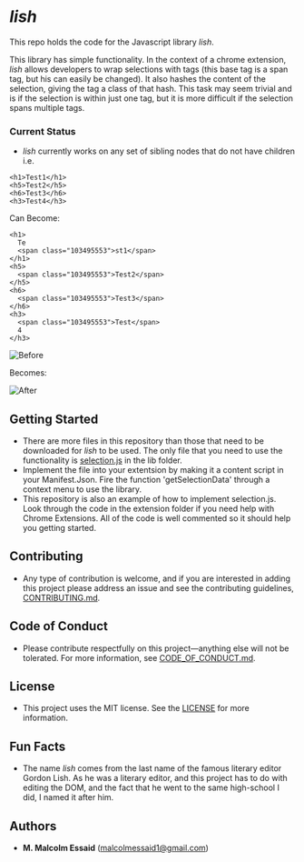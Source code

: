 # *lish*
This repo holds the code for the Javascript library *lish*.

This library has simple functionality. In the context of  a chrome extension, *lish* allows developers to wrap selections with tags (this base tag is a span tag, but his can easily be changed). It also hashes the content of the selection, giving the tag a class of that hash. This task may seem trivial and is if the selection is within just one tag, but it is more difficult if the selection spans multiple tags.

### Current Status
* *lish* currently works on any set of sibling nodes that do not have children i.e.

```
<h1>Test1</h1>
<h5>Test2</h5>
<h6>Test3</h6>
<h3>Test4</h3>
```
Can Become:
```
<h1>
  Te
  <span class="103495553">st1</span>
</h1>
<h5>
  <span class="103495553">Test2</span>
</h5>
<h6>
  <span class="103495553">Test3</span>
</h6>
<h3>
  <span class="103495553">Test</span>
  4
</h3>
```

![Before](images/Before)

Becomes:

![After](images/After)





## Getting Started

* There are more files in this repository than those that need to be downloaded for *lish* to be used. The only file that you need to use the functionality is [selection.js](lib/selection.js) in the lib folder.
* Implement the file into your extentsion by making it a content script in your Manifest.Json. Fire the function 'getSelectionData' through a context menu to use the library.
* This repository is also an example of how to implement selection.js. Look through the code in the extension folder if you need help with Chrome Extensions. All of the code is well commented so it should help you getting started.


## Contributing

* Any type of contribution is welcome, and if you are interested in adding this project please address an issue and see the contributing guidelines, [CONTRIBUTING.md](CONTRIBUTING.md).

## Code of Conduct

* Please contribute respectfully on this project—anything else will not be tolerated. For more information, see [CODE_OF_CONDUCT.md](CODE_OF_CONDUCT.md).

## License

* This project uses the MIT license. See the [LICENSE](LICENSE) for more information.


## Fun Facts

* The name *lish* comes from the last name of the famous literary editor Gordon Lish. As he was a literary editor, and this project has to do with editing the DOM, and the fact that he went to the same high-school I did, I named it after him.

## Authors

* **M. Malcolm Essaid** (malcolmessaid1@gmail.com)
